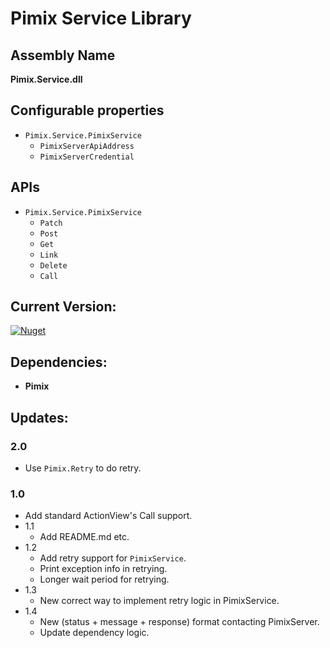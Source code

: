 Pimix Service Library
===

Assembly Name
---
**Pimix.Service.dll**

Configurable properties
---
- `Pimix.Service.PimixService`
  - `PimixServerApiAddress`
  - `PimixServerCredential`

APIs
---
- `Pimix.Service.PimixService`
  - `Patch`
  - `Post`
  - `Get`
  - `Link`
  - `Delete`
  - `Call`

Current Version:
---
[![Nuget](https://img.shields.io/nuget/v/Pimix.Service.svg)](http://nuget.org/packages/Pimix.Service)

Dependencies:
---
 - **Pimix**

Updates:
---

### 2.0
- Use `Pimix.Retry` to do retry.

### 1.0
- Add standard ActionView's Call support.
- 1.1
  - Add README.md etc.
- 1.2
  - Add retry support for `PimixService`.
  - Print exception info in retrying.
  - Longer wait period for retrying.
- 1.3
  - New correct way to implement retry logic in PimixService.
- 1.4
  - New (status + message + response) format contacting PimixServer.
  - Update dependency logic.